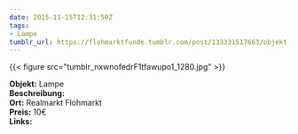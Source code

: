 ```yaml
---
date: 2015-11-15T12:31:50Z
tags:
- Lampe
tumblr_url: https://flohmarktfunde.tumblr.com/post/133331517663/objekt-lampe-beschreibung-lorem-ipsum-ort
---
```

 {{< figure src="tumblr_nxwnofedrF1tfawupo1_1280.jpg" >}}  

**Objekt:** Lampe  
**Beschreibung:**   
**Ort:** Realmarkt Flohmarkt  
**Preis:** 10€  
**Links:** 
